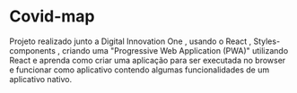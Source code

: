 # Covid-map
Projeto realizado junto a Digital Innovation One , usando o React , Styles-components ,  criando uma "Progressive Web Application (PWA)" utilizando React e aprenda como criar uma aplicação para ser executada no browser e funcionar como aplicativo contendo algumas funcionalidades de um aplicativo nativo.
